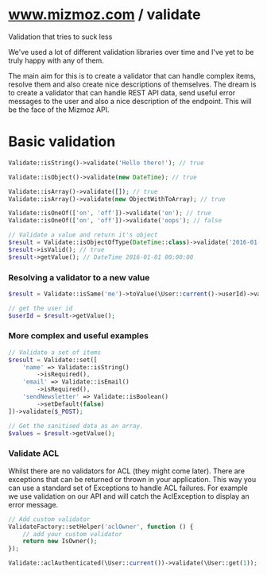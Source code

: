 # www.mizmoz.com / validate

Validation that tries to suck less

We've used a lot of different validation libraries over time and I've yet to be truly happy with any of them.

The main aim for this is to create a validator that can handle complex items, resolve them and also create nice 
descriptions of themselves. The dream is to create a validator that can handle REST API data, send useful error
messages to the user and also a nice description of the endpoint. This will be the face of the Mizmoz API.

# Basic validation

```php
Validate::isString()->validate('Hello there!'); // true

Validate::isObject()->validate(new DateTime); // true

Validate::isArray()->validate([]); // true
Validate::isArray()->validate(new ObjectWithToArray); // true

Validate::isOneOf(['on', 'off'])->validate('on'); // true
Validate::isOneOf(['on', 'off'])->validate('oops'); // false

// Validate a value and return it's object 
$result = Validate::isObjectOfType(DateTime::class)->validate('2016-01-01 00:00:00');
$result->isValid(); // true
$result->getValue(); // DateTime 2016-01-01 00:00:00
```

### Resolving a validator to a new value

```php
$result = Validate::isSame('me')->toValue(\User::current()->userId)->validate($userId);

// get the user id
$userId = $result->getValue();
```

### More complex and useful examples

```php
// Validate a set of items
$result = Validate::set([
    'name' => Validate::isString()
        ->isRequired(),
    'email' => Validate::isEmail()
        ->isRequired(),
    'sendNewsletter' => Validate::isBoolean()
        ->setDefault(false)
])->validate($_POST);

// Get the sanitised data as an array.
$values = $result->getValue();
```

### Validate ACL

Whilst there are no validators for ACL (they might come later). There are exceptions that can be returned or thrown
in your application. This way you can use a standard set of Exceptions to handle ACL failures. For example we use
validation on our API and will catch the AclException to display an error message.

```php
// Add custom validator
ValidateFactory::setHelper('aclOwner', function () {
    // add your custom validator
    return new IsOwner();
});

Validate::aclAuthenticated(\User::current())->validate(\User::get(1));

```